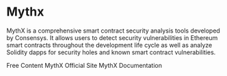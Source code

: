 # Mythx

MythX is a comprehensive smart contract security analysis tools developed by Consensys. It allows users to detect security vulnerabilities in Ethereum smart contracts throughout the development life cycle as well as analyze Solidity dapps for security holes and known smart contract vulnerabilities.

<ResourceGroupTitle>Free Content</ResourceGroupTitle>
<BadgeLink colorScheme='yellow' badgeText='Read' href='https://mythx.io/'>MythX Official Site</BadgeLink>
<BadgeLink colorScheme='yellow' badgeText='Read' href='https://docs.mythx.io/'>MythX Documentation</BadgeLink>
